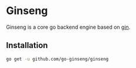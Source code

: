 # Ginseng

Ginseng is a core go backend engine based on [gin](https://github.com/gin-gonic/gin).

## Installation

```bash
go get -u github.com/go-ginseng/ginseng
```
